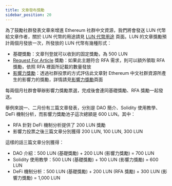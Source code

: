 ```yaml
---
title: 文章發布獎勵
sidebar_position: 20
---
```


為了鼓勵社群發表文章來增進 Ethereum 社群中文資源，我們將會發送 LUN 代幣給文章作者，關於 LUN 代幣的用途請見 [LUN 代幣用途][1] 頁面。LUN 的文章獎勵預計兩個月發放一次，所發放的 LUN 代幣有幾種形式：

- 基礎獎勵：文章刊登就可以收到的固定獎勵，為 500 LUN
- [Request For Article][2] 獎勵：如果此主題符合 RFA 需求，則可以額外領取 RFA 獎勵，依照 RFA 裡面所記載的數量發放
- [影響力獎勵][3]：透過社群投票的方式評估此文章對 Ethereum 中文社群資源所產生的影響力的獎勵，詳情請見[影響力獎勵][3]頁面

每兩個月社群會舉辦影響力獎勵票選，完成後會連同基礎獎勵、RFA 獎勵一起發送。

舉例來說一、二月份有三篇文章發表，分別是 DAO 簡介、Solidity 使用教學、DeFi 機制分析，而影響力獎勵池子這次總額是 600 LUN。其中：
- RFA 針對 DeFi 機制分析提供了 200 LUN 獎勵
- 影響力投票之後三篇文章分別獲得 200 LUN, 100 LUN, 300 LUN

這樣的話三篇文章分別獲得：
- DAO 介紹：500 LUN (基礎獎勵) + 200 LUN (影響力獎勵) = 700 LUN
- Solidity 使用教學：500 LUN (基礎獎勵) + 100 LUN (影響力獎勵) = 600 LUN
- DeFi 機制分析：500 LUN (基礎獎勵) + 200 LUN (RFA 獎勵) + 300 LUN (影響力獎勵) = 1,000 LUN

[1]: lun-token-usage
[2]: request-for-article
[3]: impact-reward
